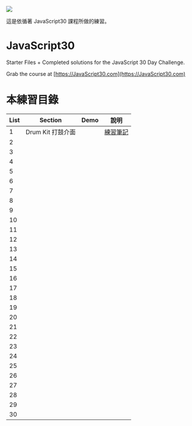﻿![](https://javascript30.com/images/JS3-social-share.png)

這是依循著 JavaScript30 課程所做的練習。

# JavaScript30

Starter Files + Completed solutions for the JavaScript 30 Day Challenge.

Grab the course at [https://JavaScript30.com](https://JavaScript30.com)

# 本練習目錄

| List | Section           | Demo | 說明                                                                                                 |
| ---- | ----------------- | ---- | ---------------------------------------------------------------------------------------------------- |
| 1    | Drum Kit 打鼓介面 |      | [練習筆記](https://github.com/onlystp417/JavaScript-30/tree/master/01%20-%20JavaScript%20Drum%20Kit) |
| 2    |                   |      |                                                                                                      |
| 3    |                   |      |                                                                                                      |
| 4    |                   |      |                                                                                                      |
| 5    |                   |      |                                                                                                      |
| 6    |                   |      |                                                                                                      |
| 7    |                   |      |                                                                                                      |
| 8    |                   |      |                                                                                                      |
| 9    |                   |      |                                                                                                      |
| 10   |                   |      |                                                                                                      |
| 11   |                   |      |                                                                                                      |
| 12   |                   |      |                                                                                                      |
| 13   |                   |      |                                                                                                      |
| 14   |                   |      |                                                                                                      |
| 15   |                   |      |                                                                                                      |
| 16   |                   |      |                                                                                                      |
| 17   |                   |      |                                                                                                      |
| 18   |                   |      |                                                                                                      |
| 19   |                   |      |                                                                                                      |
| 20   |                   |      |                                                                                                      |
| 21   |                   |      |                                                                                                      |
| 22   |                   |      |                                                                                                      |
| 23   |                   |      |                                                                                                      |
| 24   |                   |      |                                                                                                      |
| 25   |                   |      |                                                                                                      |
| 26   |                   |      |                                                                                                      |
| 27   |                   |      |                                                                                                      |
| 28   |                   |      |                                                                                                      |
| 29   |                   |      |                                                                                                      |
| 30   |                   |      |                                                                                                      |

